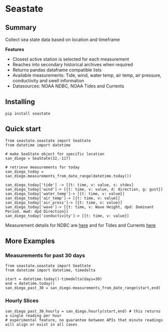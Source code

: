 # Seastate

## Summary
Collect sea state data based on location and timeframe

**Features**
- Closest active station is selected for each measurement
- Reaches into secondary historical archives when required
- Returns pandas dataframe compatible lists
- Available measurements: Tide, wind, water temp, air temp, air pressure, conductivity and swell information
- Datasources: NOAA NDBC, NOAA Tides and Currents

## Installing
`pip install seastate`

## Quick start
```
from seastate.seastate import SeaState
from datetime import datetime

# make SeaState object for specific location
san_diego = SeaState(32,-117)

# retrieve measurements for today
san_diego_today = san_diego.measurements_from_date_range(datetime.today())

san_diego_today['tide'] -> [{t: time, v: value, s: stdev]
san_diego_today['wind']-> [{t: time, v: value, d: direction, g: gust}]
san_diego_today['water_temp']-> [{t: time, v: value}]
san_diego_today['air_temp']-> [{t: time, v: value}]
san_diego_today['air_press']-> [{t: time, v: value}]
san_diego_today['wave']-> [{t: time, v: Wave Height, dpd: Dominant Period, mwd: dpd Direction}]
san_diego_today['conductivity']-> [{t: time, v: value}] 
```
Measurement details for NDBC are [here](https://www.ndbc.noaa.gov/measdes.shtml) and for Tides and Currents [here](https://api.tidesandcurrents.noaa.gov/api/prod/responseHelp.html)


## More Examples
### Measurements for past 30 days
```
from seastate.seastate import SeaState
from datetime import datetime, timedelta

start = datetime.today()-timedelta(days=30)
end = datetime.today()
san_diego_past_30 = san_diego.measurements_from_date_range(start,end)
```
### Hourly Slices
```
san_diego_past_30_hourly = san_diego.hourly(start,end) # this returns a single reading per hour
# experimental feature, no guarantee between APIs that minute readings will align or exist in all cases
```
